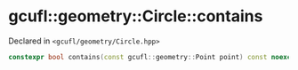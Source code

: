 # gcufl::geometry::Circle::contains
Declared in `<gcufl/geometry/Circle.hpp>`
```cpp
constexpr bool contains(const gcufl::geometry::Point point) const noexcept;
```
